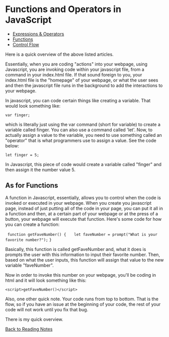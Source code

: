 # Functions and Operators in JavaScript

- [Expressions & Operators](https://developer.mozilla.org/en-US/docs/Web/JavaScript/Guide/Expressions_and_Operators)
- [Functions](https://developer.mozilla.org/en-US/docs/Web/JavaScript/Guide/Functions)
- [Control Flow](https://developer.mozilla.org/en-US/docs/Glossary/Control_flow)

Here is a quick overview of the above listed articles.

Essentially, when you are coding "actions" into your webpage, using Javascript, you are invoking code within your javascript file, from a command in your index.html file. If that sound foreign to you, your index.html file is the "homepage" of your webpage, or what the user sees and then the javascript file runs in the background to add the interactions to your webpage.

In javascript, you can code certain things like creating a variable. That would look something like:

`var finger;`

which is literally just using the var command (short for variable) to create a variable called finger. You can also use a command called 'let'. Now, to actually assign a value to the variable, you need to use something called an "operator" that is what programmers use to assign a value. See the code below:

`let finger = 5;`

In Javascript, this piece of code would create a variable called "finger" and then assign it the number value 5.

## As for Functions

A function in Javascript, essentially, allows you to control when the code is invoked or executed in your webpage. When you create you javascript page, instead of just putting all of the code in your page, you can put it all in a function and then, at a certain part of your webpage or at the press of a button, your webpage will execute that function. Here's some code for how you can create a function:

` function getFaveNumber() {`
`   let faveNumber = prompt("What is your favorite number?");`
`}`

Basically, this function is called getFaveNumber and, what it does is prompts the user with this information to input their favorite number. Then, based on what the user inputs, this function will assign that value to the new variable "faveNumber".

Now in order to invoke this number on your webpage, you'll be coding in html and it will look something like this:

`<script>getFaveNumber()</script>`

Also, one other quick note. Your code runs from top to bottom. That is the flow, so if you have an issue at the beginning of your code, the rest of your code will not work until you fix that bug.

There is my quick overview.

[Back to Reading Notes](README.md)